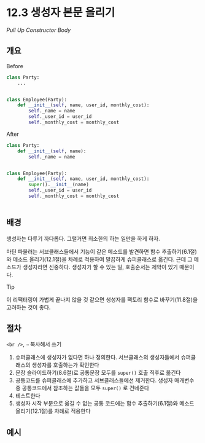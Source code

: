 # 12.3 생성자 본문 올리기

_Pull Up Constructor Body_

## 개요

Before

```python
class Party:
    ...


class Employee(Party):
    def __init__(self, name, user_id, monthly_cost):
        self._name = name
        self._user_id = user_id
        self._monthly_cost = monthly_cost
```

After

```python
class Party:
    def __init__(self, name):
        self._name = name


class Employee(Party):
    def __init__(self, name, user_id, monthly_cost):
        super().__init__(name)
        self._user_id = user_id
        self._monthly_cost = monthly_cost
        
```

## 배경

생성자는 다루기 까다롭다. 그럴거면 최소한의 하는 일만을 하게 하자.

마틴 파울러는 서브클래스들에서 기능이 같은 메소드를 발견하면 함수 추출하기(6.1절)와 메소드 올리기(12.1절)을 차례로 적용하여 말끔하게 슈퍼클래스로 옮긴다.
근데 그 메소드가 생성자라면 신중하다. 생성자가 할 수 있는 일, 호출순서는 제약이 있기 때문이다.

> [!TIP]
> 이 리팩터링이 가볍게 끝나지 않을 것 같으면 생성자를 팩토리 함수로 바꾸기(11.8절)을 고려하는 것이 좋다.

## 절차

`<br />`, `→` 복사해서 쓰기

1. 슈퍼클래스에 생성자가 없다면 하나 정의한다. 서브클래스의 생성자들에서 슈퍼클래스의 생성자를 호출하는가 확인한다
2. 문장 슬라이드하기(8.6절)로 공통문장 모두를 `super()` 호출 직후로 옮긴다
3. 공통코드를 슈퍼클래스에 추가하고 서브클래스들에선 제거한다. 생성자 매개변수 중 공통코드에서 참조하는 값들을 모두 `super()` 로 건네준다
4. 테스트한다
5. 생성자 시작 부분으로 옮길 수 없는 공통 코드에는 함수 추출하기(6.1절)와 메소드 올리기(12.1절)를 차례로 적용한다

## 예시
